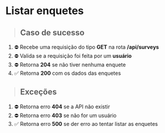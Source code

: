# Listar enquetes

> ## Caso de sucesso

1. ⛔️ Recebe uma requisição do tipo **GET** na rota **/api/surveys**
2. ⛔️ Valida se a requisição foi feita por um **usuário**
3. ⛔️ Retorna **204** se não tiver nenhuma enquete
4. ✅ Retorna **200** com os dados das enquetes

> ## Exceções

1. ⛔️ Retorna erro **404** se a API não existir
2. ⛔️ Retorna erro **403** se não for um usuário
3. ✅ Retorna erro **500** se der erro ao tentar listar as enquetes